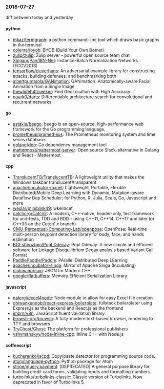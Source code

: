 ### 2018-07-27
diff between today and yesterday

#### python
* [mkaz/termgraph](https://github.com/mkaz/termgraph): a python command-line tool which draws basic graphs in the terminal
* [colental/byob](https://github.com/colental/byob): BYOB (Build Your Own Botnet)
* [zulip/zulip](https://github.com/zulip/zulip): Zulip server - powerful open source team chat
* [XingangPan/IBN-Net](https://github.com/XingangPan/IBN-Net): Instance-Batch Normalization Networks (ECCV2018)
* [tensorflow/cleverhans](https://github.com/tensorflow/cleverhans): An adversarial example library for constructing attacks, building defenses, and benchmarking both
* [albertpumarola/GANimation](https://github.com/albertpumarola/GANimation): GANimation: Anatomically-aware Facial Animation from a Single Image
* [thewhiteh4t/seeker](https://github.com/thewhiteh4t/seeker): Find GeoLocation with High Accuracy...
* [quark0/darts](https://github.com/quark0/darts): Differentiable architecture search for convolutional and recurrent networks

#### go
* [astaxie/beego](https://github.com/astaxie/beego): beego is an open-source, high-performance web framework for the Go programming language.
* [prometheus/prometheus](https://github.com/prometheus/prometheus): The Prometheus monitoring system and time series database.
* [golang/dep](https://github.com/golang/dep): Go dependency management tool
* [mattermost/mattermost-server](https://github.com/mattermost/mattermost-server): Open source Slack-alternative in Golang and React - Mattermost

#### cpp
* [TranslucentTB/TranslucentTB](https://github.com/TranslucentTB/TranslucentTB): A lightweight utility that makes the Windows taskbar translucent/transparent.
* [apache/incubator-mxnet](https://github.com/apache/incubator-mxnet): Lightweight, Portable, Flexible Distributed/Mobile Deep Learning with Dynamic, Mutation-aware Dataflow Dep Scheduler; for Python, R, Julia, Scala, Go, Javascript and more
* [weolar/miniblink49](https://github.com/weolar/miniblink49): wkelibcef
* [catchorg/Catch2](https://github.com/catchorg/Catch2): A modern, C++-native, header-only, test framework for unit-tests, TDD and BDD - using C++11, C++14, C++17 and later (or C++03 on the Catch1.x branch)
* [CMU-Perceptual-Computing-Lab/openpose](https://github.com/CMU-Perceptual-Computing-Lab/openpose): OpenPose: Real-time multi-person keypoint detection library for body, face, and hands estimation
* [BGI-shenzhen/PopLDdecay](https://github.com/BGI-shenzhen/PopLDdecay): PopLDdecay: A new simple and efficient software for Linkage Disequilibrium Decay analysis based Variant Call Format
* [PaddlePaddle/Paddle](https://github.com/PaddlePaddle/Paddle): PArallel Distributed Deep LEarning
* [apache/incubator-singa](https://github.com/apache/incubator-singa): Mirror of Apache Singa (Incubating)
* [nlohmann/json](https://github.com/nlohmann/json): JSON for Modern C++
* [google/flatbuffers](https://github.com/google/flatbuffers): Memory Efficient Serialization Library

#### javascript
* [natergj/excel4node](https://github.com/natergj/excel4node): Node module to allow for easy Excel file creation
* [obiwankenoobi/react-express-boilerplate](https://github.com/obiwankenoobi/react-express-boilerplate): fullstack boilerplater using Express.js as the backend and React.js as the frontend
* [imbrn/v8n](https://github.com/imbrn/v8n):  JavaScript fluent validation library.
* [browsh-org/browsh](https://github.com/browsh-org/browsh): A fully-modern text-based browser, rendering to TTY and browsers
* [TryGhost/Ghost](https://github.com/TryGhost/Ghost): The platform for professional publishers
* [vshymanskyy/node-inline-cpp](https://github.com/vshymanskyy/node-inline-cpp): Inline C++ with Node.js

#### coffeescript
* [kucherenko/jscpd](https://github.com/kucherenko/jscpd): Copy/paste detector for programming source code.
* [atom/language-python](https://github.com/atom/language-python): Python package for Atom
* [stripe/jquery.payment](https://github.com/stripe/jquery.payment): [DEPRECATED] A general purpose library for building credit card forms, validating inputs and formatting numbers.
* [turbolinks/turbolinks-classic](https://github.com/turbolinks/turbolinks-classic): Classic version of Turbolinks. Now deprecated in favor of Turbolinks 5.
